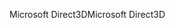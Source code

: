 <span data-ttu-id="6c88f-101">Microsoft Direct3D</span><span class="sxs-lookup"><span data-stu-id="6c88f-101">Microsoft Direct3D</span></span>